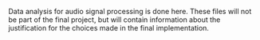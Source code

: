 Data analysis for audio signal processing is done here.
These files will not be part of the final project, but will contain information about the justification for the choices made in the final implementation.